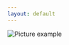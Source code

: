 ```yaml
---
layout: default
---
```

![Picture example](https://raw.githubusercontent.com/kvartirnik/website/gh-pages/images/kvartirnik_photos/24.jpg)


